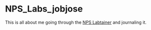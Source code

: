 # NPS_Labs_jobjose
This is all about me going through the <a href="https://nps.edu/web/c3o/labtainer-lab-summary1">NPS Labtainer</a> and journaling it.
